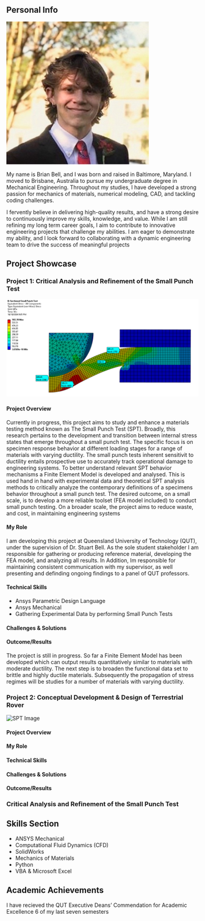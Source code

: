 ## Personal Info
![SPT Image](https://github.com/BrianTBell/Undergrad-Portfolio/blob/main/assets/prof_photo.JPG?raw=true)

My name is Brian Bell, and I was born and raised in Baltimore, Maryland. I moved to Brisbane, Australia to pursue my undergraduate degree in Mechanical Engineering. Throughout my studies, I have developed a strong passion for mechanics of materials, numerical modeling, CAD, and tackling coding challenges.

I fervently believe in delivering high-quality results, and have a strong desire to continuously improve my skills, knowledge, and value. While I am still refining my long term career goals, I aim to contribute to innovative engineering projects that challenge my abilities. I am eager to demonstrate my ability, and I look forward to collaborating with a dynamic engineering team to drive the success of meaningful projects


## Project Showcase

### Project 1: Critical Analysis and Refinement of the Small Punch Test
![SPT Image](https://github.com/BrianTBell/Undergrad-Portfolio/blob/main/assets/Capstone/model%20probed%20-%20stress.png?raw=true)

#### Project Overview
Currently in progress, this project aims to study and enhance a materials testing method known as The Small Punch Test (SPT). Broadly, this research pertains to the development and transition between internal stress states that emerge throughout a small punch test. The specific focus is on specimen response behavior at different loading stages for a range of materials with varying ductility. The small punch tests inherent sensitivit to ductility entails prospective use to accurately track operational damage to engineering systems. To better understand relevant SPT behavior mechanisms a Finite Element Model is developed and analysed. This is used hand in hand with experimental data and theoretical SPT analysis methods to critically analyze the contemporary definitions of a specimens behavior throughout a small punch test. The desired outcome, on a small scale, is to develop a more reliable toolset (FEA model included) to conduct small punch testing. On a broader scale, the project aims to reduce waste, and cost, in maintaining engineering systems

#### My Role
I am developing this project at Queensland University of Technology (QUT), under the supervision of Dr. Stuart Bell. As the sole student stakeholder I am responsible for gathering or producing reference material, developing the FEA model, and analyzing all results. In Addition, Im responsible for maintaining consistent communication with my supervisor, as well presenting and definding ongoing findings to a panel of QUT professors. 

#### Technical Skills
- Ansys Parametric Design Language
- Ansys Mechanical
- Gathering Experimental Data by performing Small Punch Tests

#### Challenges & Solutions

#### Outcome/Results
The project is still in progress. So far a Finite Element Model has been developed which can output results quantitatively similar to materials with moderate ductility. The next step is to broaden the functional data set to brittle and highly ductile materials. Subsequently the propagation of stress regimes will be studies for a number of materials with varying ductility.



### Project 2: Conceptual Development & Design of Terrestrial Rover

![SPT Image](LINK)

#### Project Overview

#### My Role

#### Technical Skills

#### Challenges & Solutions

#### Outcome/Results



### Critical Analysis and Refinement of the Small Punch Test

## Skills Section
- ANSYS Mechanical
- Computational Fluid Dynamics (CFD)
- SolidWorks
- Mechanics of Materials 
- Python
- VBA & Microsoft Excel


## Academic Achievements
I have recieved the QUT Executive Deans’ Commendation for Academic Excellence 6 of my last seven semesters 
